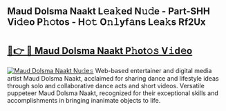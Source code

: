 ## Maud Dolsma Naakt L𝚎a𝚔ed N𝚞𝚍e - Part-SHH Vi𝚍𝚎o P𝚑𝚘tos - H𝚘𝚝 O𝚗𝚕yf𝚊ns L𝚎a𝚔s Rf2Ux

# <h2><a href="http://kfe1g4.oniu.top/?m=Maud+Dolsma+Naakt">🔗👉 🔴 Maud Dolsma Naakt P𝚑ot𝚘𝚜 V𝚒d𝚎o</a></h2>

[![Maud Dolsma Naakt Nu𝚍e𝚜](https://i.imgur.com/0qMVB7G.gif)](http://kfe1g4.oniu.top/?m=Maud+Dolsma+Naakt)
Web-based entertainer and digital media artist Maud Dolsma Naakt, acclaimed for sharing dance and lifestyle ideas through solo and collaborative dance acts and short videos. Versatile puppeteer Maud Dolsma Naakt, recognized for their exceptional skills and accomplishments in bringing inanimate objects to life.  
